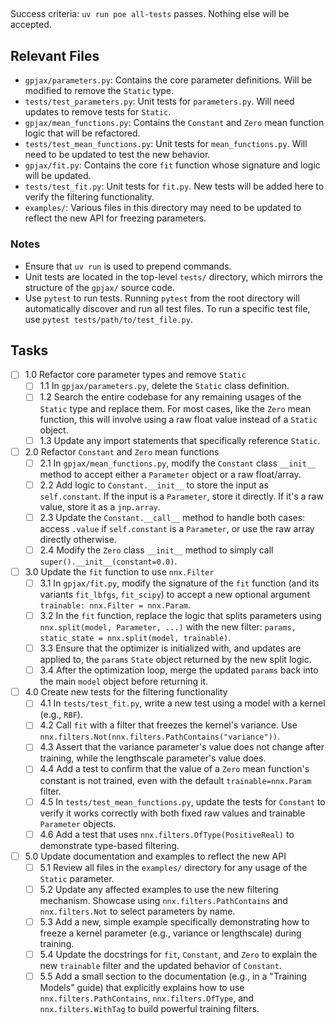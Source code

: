 ## 

Success criteria: `uv run poe all-tests` passes. Nothing else will be accepted.

## Relevant Files

- `gpjax/parameters.py`: Contains the core parameter definitions. Will be modified to remove the `Static` type.
- `tests/test_parameters.py`: Unit tests for `parameters.py`. Will need updates to remove tests for `Static`.
- `gpjax/mean_functions.py`: Contains the `Constant` and `Zero` mean function logic that will be refactored.
- `tests/test_mean_functions.py`: Unit tests for `mean_functions.py`. Will need to be updated to test the new behavior.
- `gpjax/fit.py`: Contains the core `fit` function whose signature and logic will be updated.
- `tests/test_fit.py`: Unit tests for `fit.py`. New tests will be added here to verify the filtering functionality.
- `examples/`: Various files in this directory may need to be updated to reflect the new API for freezing parameters.

### Notes

- Ensure that `uv run` is used to prepend commands.
- Unit tests are located in the top-level `tests/` directory, which mirrors the structure of the `gpjax/` source code.
- Use `pytest` to run tests. Running `pytest` from the root directory will automatically discover and run all test files. To run a specific test file, use `pytest tests/path/to/test_file.py`.

## Tasks

- [ ] 1.0 Refactor core parameter types and remove `Static`
  - [ ] 1.1 In `gpjax/parameters.py`, delete the `Static` class definition.
  - [ ] 1.2 Search the entire codebase for any remaining usages of the `Static` type and replace them. For most cases, like the `Zero` mean function, this will involve using a raw float value instead of a `Static` object.
  - [ ] 1.3 Update any import statements that specifically reference `Static`.

- [ ] 2.0 Refactor `Constant` and `Zero` mean functions
  - [ ] 2.1 In `gpjax/mean_functions.py`, modify the `Constant` class `__init__` method to accept either a `Parameter` object or a raw float/array.
  - [ ] 2.2 Add logic to `Constant.__init__` to store the input as `self.constant`. If the input is a `Parameter`, store it directly. If it's a raw value, store it as a `jnp.array`.
  - [ ] 2.3 Update the `Constant.__call__` method to handle both cases: access `.value` if `self.constant` is a `Parameter`, or use the raw array directly otherwise.
  - [ ] 2.4 Modify the `Zero` class `__init__` method to simply call `super().__init__(constant=0.0)`.

- [ ] 3.0 Update the `fit` function to use `nnx.Filter`
  - [ ] 3.1 In `gpjax/fit.py`, modify the signature of the `fit` function (and its variants `fit_lbfgs`, `fit_scipy`) to accept a new optional argument `trainable: nnx.Filter = nnx.Param`.
  - [ ] 3.2 In the `fit` function, replace the logic that splits parameters using `nnx.split(model, Parameter, ...)` with the new filter: `params, static_state = nnx.split(model, trainable)`.
  - [ ] 3.3 Ensure that the optimizer is initialized with, and updates are applied to, the `params` `State` object returned by the new split logic.
  - [ ] 3.4 After the optimization loop, merge the updated `params` back into the main `model` object before returning it.

- [ ] 4.0 Create new tests for the filtering functionality
  - [ ] 4.1 In `tests/test_fit.py`, write a new test using a model with a kernel (e.g., `RBF`).
  - [ ] 4.2 Call `fit` with a filter that freezes the kernel's variance. Use `nnx.filters.Not(nnx.filters.PathContains("variance"))`.
  - [ ] 4.3 Assert that the variance parameter's value does not change after training, while the lengthscale parameter's value does.
  - [ ] 4.4 Add a test to confirm that the value of a `Zero` mean function's constant is not trained, even with the default `trainable=nnx.Param` filter.
  - [ ] 4.5 In `tests/test_mean_functions.py`, update the tests for `Constant` to verify it works correctly with both fixed raw values and trainable `Parameter` objects.
  - [ ] 4.6 Add a test that uses `nnx.filters.OfType(PositiveReal)` to demonstrate type-based filtering.

- [ ] 5.0 Update documentation and examples to reflect the new API
  - [ ] 5.1 Review all files in the `examples/` directory for any usage of the `Static` parameter.
  - [ ] 5.2 Update any affected examples to use the new filtering mechanism. Showcase using `nnx.filters.PathContains` and `nnx.filters.Not` to select parameters by name.
  - [ ] 5.3 Add a new, simple example specifically demonstrating how to freeze a kernel parameter (e.g., variance or lengthscale) during training.
  - [ ] 5.4 Update the docstrings for `fit`, `Constant`, and `Zero` to explain the new `trainable` filter and the updated behavior of `Constant`.
  - [ ] 5.5 Add a small section to the documentation (e.g., in a "Training Models" guide) that explicitly explains how to use `nnx.filters.PathContains`, `nnx.filters.OfType`, and `nnx.filters.WithTag` to build powerful training filters.
